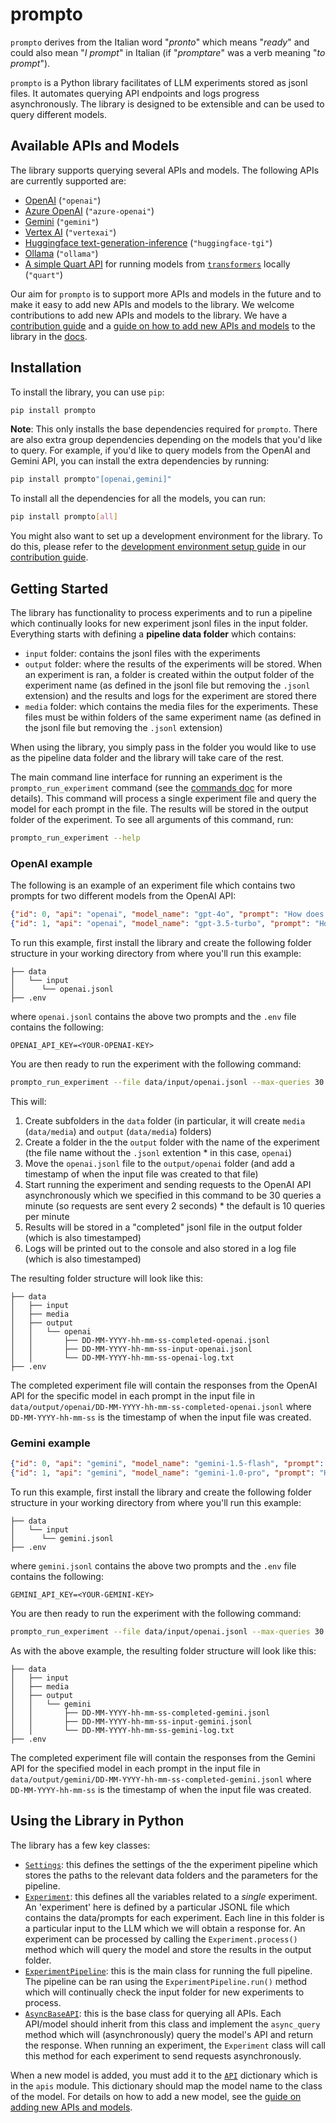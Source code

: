 # prompto

`prompto` derives from the Italian word "_pronto_" which means "_ready_" and could also mean "_I prompt_" in Italian (if "_promptare_" was a verb meaning "_to prompt_").

`prompto` is a Python library facilitates of LLM experiments stored as jsonl files. It automates querying API endpoints and logs progress asynchronously. The library is designed to be extensible and can be used to query different models.

## Available APIs and Models

The library supports querying several APIs and models. The following APIs are currently supported are:

* [OpenAI](./docs/openai.md) (`"openai"`)
* [Azure OpenAI](./docs/azure_openai.md) (`"azure-openai"`)
* [Gemini](./docs/gemini.md) (`"gemini"`)
* [Vertex AI](./docs/vertexai.md) (`"vertexai"`)
* [Huggingface text-generation-inference](./docs/huggingface_tgi.md) (`"huggingface-tgi"`)
* [Ollama](./docs/ollama.md) (`"ollama"`)
* [A simple Quart API](./docs/quart.md) for running models from [`transformers`](https://github.com/huggingface/transformers) locally (`"quart"`)

Our aim for `prompto` is to support more APIs and models in the future and to make it easy to add new APIs and models to the library. We welcome contributions to add new APIs and models to the library. We have a [contribution guide](docs/contribution.md) and a [guide on how to add new APIs and models](./docs/add_new_api.md) to the library in the [docs](./docs/README.md).

## Installation

To install the library, you can use `pip`:
```bash
pip install prompto
```

**Note**: This only installs the base dependencies required for `prompto`. There are also extra group dependencies depending on the models that you'd like to query. For example, if you'd like to query models from the OpenAI and Gemini API, you can install the extra dependencies by running:
```bash
pip install prompto"[openai,gemini]"
```

To install all the dependencies for all the models, you can run:
```bash
pip install prompto[all]
```

You might also want to set up a development environment for the library. To do this, please refer to the [development environment setup guide](docs/contribution.md#setting-up-a-development-environment) in our [contribution guide](docs/contribution.md).

## Getting Started

The library has functionality to process experiments and to run a pipeline which continually looks for new experiment jsonl files in the input folder. Everything starts with defining a **pipeline data folder** which contains:

* `input` folder: contains the jsonl files with the experiments
* `output` folder: where the results of the experiments will be stored. When an experiment is ran, a folder is created within the output folder of the experiment name (as defined in the jsonl file but removing the `.jsonl` extension) and the results and logs for the experiment are stored there
* `media` folder: which contains the media files for the experiments. These files must be within folders of the same experiment name (as defined in the jsonl file but removing the `.jsonl` extension)

When using the library, you simply pass in the folder you would like to use as the pipeline data folder and the library will take care of the rest.

The main command line interface for running an experiment is the `prompto_run_experiment` command (see the [commands doc](docs/commands.md) for more details). This command will process a single experiment file and query the model for each prompt in the file. The results will be stored in the output folder of the experiment. To see all arguments of this command, run:
```bash
prompto_run_experiment --help
```

### OpenAI example

The following is an example of an experiment file which contains two prompts for two different models from the OpenAI API:

```json
{"id": 0, "api": "openai", "model_name": "gpt-4o", "prompt": "How does technology impact us?", "parameters": {"n": 1, "temperature": 1, "max_tokens": 100}}
{"id": 1, "api": "openai", "model_name": "gpt-3.5-turbo", "prompt": "How does technology impact us?", "parameters": {"n": 1, "temperature": 1, "max_tokens": 100}}
```

To run this example, first install the library and create the following folder structure in your working directory from where you'll run this example:
```
├── data
│   └── input
│      └── openai.jsonl
├── .env
```
where `openai.jsonl` contains the above two prompts and the `.env` file contains the following:
```
OPENAI_API_KEY=<YOUR-OPENAI-KEY>
```

You are then ready to run the experiment with the following command:
```bash
prompto_run_experiment --file data/input/openai.jsonl --max-queries 30
```

This will:

1. Create subfolders in the `data` folder (in particular, it will create `media` (`data/media`) and `output` (`data/media`) folders)
2. Create a folder in the the `output` folder with the name of the experiment (the file name without the `.jsonl` extention * in this case, `openai`)
3. Move the `openai.jsonl` file to the `output/openai` folder (and add a timestamp of when the input file was created to that file)
4. Start running the experiment and sending requests to the OpenAI API asynchronously which we specified in this command to be 30 queries a minute (so requests are sent every 2 seconds) * the default is 10 queries per minute
5. Results will be stored in a "completed" jsonl file in the output folder (which is also timestamped)
6. Logs will be printed out to the console and also stored in a log file (which is also timestamped)

The resulting folder structure will look like this:
```
├── data
│   ├── input
│   ├── media
│   ├── output
│   │   └── openai
│   │       ├── DD-MM-YYYY-hh-mm-ss-completed-openai.jsonl
│   │       ├── DD-MM-YYYY-hh-mm-ss-input-openai.jsonl
│   │       └── DD-MM-YYYY-hh-mm-ss-openai-log.txt
├── .env
```

The completed experiment file will contain the responses from the OpenAI API for the specific model in each prompt in the input file in `data/output/openai/DD-MM-YYYY-hh-mm-ss-completed-openai.jsonl` where `DD-MM-YYYY-hh-mm-ss` is the timestamp of when the input file was created.

### Gemini example

```json
{"id": 0, "api": "gemini", "model_name": "gemini-1.5-flash", "prompt": "How does technology impact us?", "safety_filter": "none", "parameters": {"candidate_count": 1, "temperature": 1, "max_output_tokens": 100}}
{"id": 1, "api": "gemini", "model_name": "gemini-1.0-pro", "prompt": "How does technology impact us?", "safety_filter": "few", "parameters": {"candidate_count": 1, "temperature": 1, "max_output_tokens": 100}}
```

To run this example, first install the library and create the following folder structure in your working directory from where you'll run this example:
```
├── data
│   └── input
│      └── gemini.jsonl
├── .env
```
where `gemini.jsonl` contains the above two prompts and the `.env` file contains the following:
```
GEMINI_API_KEY=<YOUR-GEMINI-KEY>
```

You are then ready to run the experiment with the following command:
```bash
prompto_run_experiment --file data/input/openai.jsonl --max-queries 30
```

As with the above example, the resulting folder structure will look like this:
```
├── data
│   ├── input
│   ├── media
│   ├── output
│   │   └── gemini
│   │       ├── DD-MM-YYYY-hh-mm-ss-completed-gemini.jsonl
│   │       ├── DD-MM-YYYY-hh-mm-ss-input-gemini.jsonl
│   │       └── DD-MM-YYYY-hh-mm-ss-gemini-log.txt
├── .env
```

The completed experiment file will contain the responses from the Gemini API for the specified model in each prompt in the input file in `data/output/gemini/DD-MM-YYYY-hh-mm-ss-completed-gemini.jsonl` where `DD-MM-YYYY-hh-mm-ss` is the timestamp of when the input file was created.

## Using the Library in Python

The library has a few key classes:

* [`Settings`](https://github.com/alan-turing-institute/prompto/blob/main/src/prompto/settings.py): this defines the settings of the the experiment pipeline which stores the paths to the relevant data folders and the parameters for the pipeline.
* [`Experiment`](https://github.com/alan-turing-institute/prompto/blob/main/src/prompto/experiment.py): this defines all the variables related to a _single_ experiment. An 'experiment' here is defined by a particular JSONL file which contains the data/prompts for each experiment. Each line in this folder is a particular input to the LLM which we will obtain a response for. An experiment can be processed by calling the `Experiment.process()` method which will query the model and store the results in the output folder.
* [`ExperimentPipeline`](https://github.com/alan-turing-institute/prompto/blob/main/src/prompto/experiment_pipeline.py): this is the main class for running the full pipeline. The pipeline can be ran using the `ExperimentPipeline.run()` method which will continually check the input folder for new experiments to process.
* [`AsyncBaseAPI`](https://github.com/alan-turing-institute/prompto/blob/main/src/prompto/apis/base.py): this is the base class for querying all APIs. Each API/model should inherit from this class and implement the `async_query` method which will (asynchronously) query the model's API and return the response. When running an experiment, the `Experiment` class will call this method for each experiment to send requests asynchronously.

When a new model is added, you must add it to the [`API`](https://github.com/alan-turing-institute/prompto/blob/main/src/prompto/apis/base.py) dictionary which is in the `apis` module. This dictionary should map the model name to the class of the model. For details on how to add a new model, see the [guide on adding new APIs and models](./docs/add_new_api.md).
